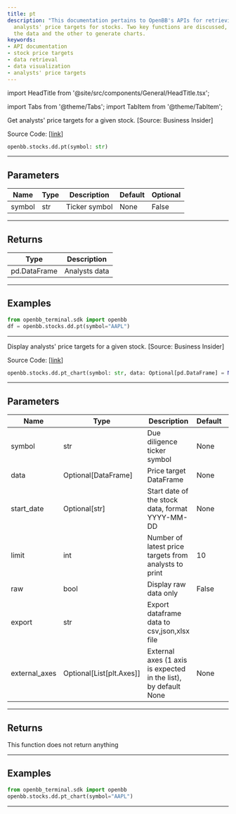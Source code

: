 ```yaml
---
title: pt
description: "This documentation pertains to OpenBB's APIs for retrieving and visualizing"
  analysts' price targets for stocks. Two key functions are discussed, one to retrieve
  the data and the other to generate charts.
keywords:
- API documentation
- stock price targets
- data retrieval
- data visualization
- analysts' price targets
---
```


import HeadTitle from '@site/src/components/General/HeadTitle.tsx';

<HeadTitle title="stocks.dd.pt - Reference | OpenBB SDK Docs" />

import Tabs from '@theme/Tabs';
import TabItem from '@theme/TabItem';

<Tabs>
<TabItem value="model" label="Model" default>

Get analysts' price targets for a given stock. [Source: Business Insider]

Source Code: [[link](https://github.com/OpenBB-finance/OpenBBTerminal/tree/main/openbb_terminal/stocks/due_diligence/business_insider_model.py#L20)]

```python
openbb.stocks.dd.pt(symbol: str)
```

---

## Parameters

| Name | Type | Description | Default | Optional |
| ---- | ---- | ----------- | ------- | -------- |
| symbol | str | Ticker symbol | None | False |


---

## Returns

| Type | Description |
| ---- | ----------- |
| pd.DataFrame | Analysts data |
---

## Examples

```python
from openbb_terminal.sdk import openbb
df = openbb.stocks.dd.pt(symbol="AAPL")
```

---

</TabItem>
<TabItem value="view" label="Chart">

Display analysts' price targets for a given stock. [Source: Business Insider]

Source Code: [[link](https://github.com/OpenBB-finance/OpenBBTerminal/tree/main/openbb_terminal/stocks/due_diligence/business_insider_view.py#L32)]

```python
openbb.stocks.dd.pt_chart(symbol: str, data: Optional[pd.DataFrame] = None, start_date: Optional[str] = None, limit: int = 10, raw: bool = False, export: str = "", external_axes: Optional[List[matplotlib.axes._axes.Axes]] = None)
```

---

## Parameters

| Name | Type | Description | Default | Optional |
| ---- | ---- | ----------- | ------- | -------- |
| symbol | str | Due diligence ticker symbol | None | False |
| data | Optional[DataFrame] | Price target DataFrame | None | True |
| start_date | Optional[str] | Start date of the stock data, format YYYY-MM-DD | None | True |
| limit | int | Number of latest price targets from analysts to print | 10 | True |
| raw | bool | Display raw data only | False | True |
| export | str | Export dataframe data to csv,json,xlsx file |  | True |
| external_axes | Optional[List[plt.Axes]] | External axes (1 axis is expected in the list), by default None | None | True |


---

## Returns

This function does not return anything

---

## Examples

```python
from openbb_terminal.sdk import openbb
openbb.stocks.dd.pt_chart(symbol="AAPL")
```

---

</TabItem>
</Tabs>
